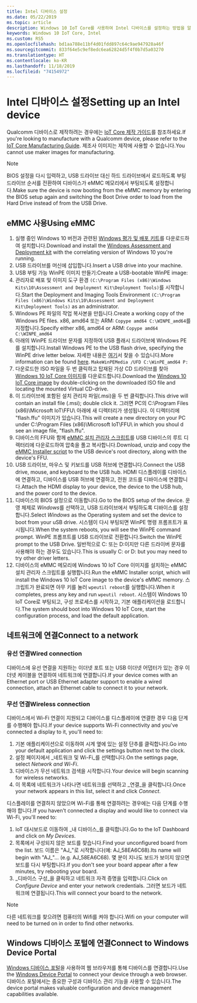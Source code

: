 ```yaml
---
title: Intel 디바이스 설정
ms.date: 05/22/2019
ms.topic: article
description: Windows 10 IoT Core를 사용하여 Intel 디바이스를 설정하는 방법을 알아봅니다.
keywords: Windows 10 IoT Core, Intel
ms.custom: RS5
ms.openlocfilehash: bd1aa788e11bf4d01fdd897c64c9ae947928a46f
ms.sourcegitcommit: 833f64e5c9ef8edc6ea62824d5f4f0b7d5a03270
ms.translationtype: HT
ms.contentlocale: ko-KR
ms.lasthandoff: 11/18/2019
ms.locfileid: "74154972"
---
```

# <a name="setting-up-an-intel-device"></a><span data-ttu-id="66f4c-104">Intel 디바이스 설정</span><span class="sxs-lookup"><span data-stu-id="66f4c-104">Setting up an Intel device</span></span>

<span data-ttu-id="66f4c-105">Qualcomm 디바이스로 제작하려는 경우에는 [IoT Core 제작 가이드](https://docs.microsoft.com/en-us/windows-hardware/manufacture/iot/iot-core-manufacturing-guide)를 참조하세요.</span><span class="sxs-lookup"><span data-stu-id="66f4c-105">If you're looking to manufacture with a Qualcomm device, please refer to the [IoT Core Manufacturing Guide](https://docs.microsoft.com/en-us/windows-hardware/manufacture/iot/iot-core-manufacturing-guide).</span></span> <span data-ttu-id="66f4c-106">제조사 이미지는 제작에 사용할 수 없습니다.</span><span class="sxs-lookup"><span data-stu-id="66f4c-106">You cannot use maker images for manufacturing.</span></span>

> [!NOTE]
> <span data-ttu-id="66f4c-107">BIOS 설정을 다시 입력하고, USB 드라이브 대신 하드 드라이브에서 로드하도록 부팅 드라이브 순서를 전환하여 디바이스가 eMMC 메모리에서 부팅되도록 설정합니다.</span><span class="sxs-lookup"><span data-stu-id="66f4c-107">Make sure the device is now booting from the eMMC memory by entering the BIOS setup again and switching the Boot Drive order to load from the Hard Drive instead of from the USB Drive.</span></span>

## <a name="using-emmc"></a><span data-ttu-id="66f4c-108">eMMC 사용</span><span class="sxs-lookup"><span data-stu-id="66f4c-108">Using eMMC</span></span>

1. <span data-ttu-id="66f4c-109">실행 중인 Windows 10 버전과 관련된 [Windows 평가 및 배포 키트](https://docs.microsoft.com/windows-hardware/get-started/adk-install)를 다운로드하여 설치합니다.</span><span class="sxs-lookup"><span data-stu-id="66f4c-109">Download and install the [Windows Assessment and Deployment kit](https://docs.microsoft.com/windows-hardware/get-started/adk-install) with the correlating version of Windows 10 you're running.</span></span>
2. <span data-ttu-id="66f4c-110">USB 드라이브를 머신에 삽입합니다.</span><span class="sxs-lookup"><span data-stu-id="66f4c-110">Insert a USB drive into your machine.</span></span>
3. <span data-ttu-id="66f4c-111">USB 부팅 가능 WinPE 이미지 만들기:</span><span class="sxs-lookup"><span data-stu-id="66f4c-111">Create a USB-bootable WinPE image:</span></span>
4. <span data-ttu-id="66f4c-112">관리자로 배포 및 이미지 도구 환경 `(C:\Program Files (x86)\Windows Kits\10\Assessment and Deployment Kit\Deployment Tools)`를 시작합니다.</span><span class="sxs-lookup"><span data-stu-id="66f4c-112">Start the Deployment and Imaging Tools Environment `(C:\Program Files (x86)\Windows Kits\10\Assessment and Deployment Kit\Deployment Tools)` as an administrator.</span></span>
5. <span data-ttu-id="66f4c-113">Windows PE 파일의 작업 복사본을 만듭니다.</span><span class="sxs-lookup"><span data-stu-id="66f4c-113">Create a working copy of the Windows PE files.</span></span> <span data-ttu-id="66f4c-114">x86, amd64 또는 ARM: `Copype amd64 C:\WINPE_amd64`를 지정합니다.</span><span class="sxs-lookup"><span data-stu-id="66f4c-114">Specify either x86, amd64 or ARM: `Copype amd64 C:\WINPE_amd64`</span></span>
6. <span data-ttu-id="66f4c-115">아래의 WinPE 드라이브 문자를 지정하여 USB 플래시 드라이브에 Windows PE를 설치합니다.</span><span class="sxs-lookup"><span data-stu-id="66f4c-115">Install Windows PE to the USB flash drive, specifying the WinPE drive letter below.</span></span> <span data-ttu-id="66f4c-116">자세한 내용은 [여기](https://docs.microsoft.com/windows-hardware/manufacture/desktop/winpe-create-usb-bootable-drive)서 찾을 수 있습니다.</span><span class="sxs-lookup"><span data-stu-id="66f4c-116">More information can be found [here](https://docs.microsoft.com/windows-hardware/manufacture/desktop/winpe-create-usb-bootable-drive).</span></span> `MakeWinPEMedia /UFD C:\WinPE_amd64 P:`
7. <span data-ttu-id="66f4c-117">다운로드한 ISO 파일을 두 번 클릭하고 탑재된 가상 CD 드라이브를 찾아 [Windows 10 IoT Core 이미지](https://downloads.up-community.org/?post_type=wpdmpro&p=204&preview=true)를 다운로드합니다.</span><span class="sxs-lookup"><span data-stu-id="66f4c-117">Download the [Windows 10 IoT Core image](https://downloads.up-community.org/?post_type=wpdmpro&p=204&preview=true) by double-clicking on the downloaded ISO file and locating the mounted Virtual CD-drive.</span></span>
8. <span data-ttu-id="66f4c-118">이 드라이브에 포함된 설치 관리자 파일(.msi)을 두 번 클릭합니다.</span><span class="sxs-lookup"><span data-stu-id="66f4c-118">This drive will contain an install file (.msi); double click it.</span></span> <span data-ttu-id="66f4c-119">그러면 PC의 C:\Program Files (x86)\Microsoft IoT\FFU\ 아래에 새 디렉터리가 생성됩니다. 이 디렉터리에 "flash.ffu" 이미지가 있습니다.</span><span class="sxs-lookup"><span data-stu-id="66f4c-119">This will create a new directory on your PC under C:\Program Files (x86)\Microsoft IoT\FFU\ in which you shoul d see an image file, "flash.ffu".</span></span>
9. <span data-ttu-id="66f4c-120">디바이스의 FFU와 함께 [eMMC 설치 관리자 스크립트](https://github.com/ms-iot/content/blob/develop/Resources/eMMCInstaller.zip)를 USB 디바이스의 루트 디렉터리에 다운로드하여 압축을 풀고 복사합니다.</span><span class="sxs-lookup"><span data-stu-id="66f4c-120">Download, unzip and copy the [eMMC Installer script](https://github.com/ms-iot/content/blob/develop/Resources/eMMCInstaller.zip) to the USB device's root directory, along with the device's FFU.</span></span>
10. <span data-ttu-id="66f4c-121">USB 드라이브, 마우스 및 키보드를 USB 허브에 연결합니다.</span><span class="sxs-lookup"><span data-stu-id="66f4c-121">Connect the USB drive, mouse, and keyboard to the USB hub.</span></span> <span data-ttu-id="66f4c-122">HDMI 디스플레이를 디바이스에 연결하고, 디바이스를 USB 허브에 연결하고, 전원 코드를 디바이스에 연결합니다.</span><span class="sxs-lookup"><span data-stu-id="66f4c-122">Attach the HDMI display to your device, the device to the USB hub, and the power cord to the device.</span></span>
11. <span data-ttu-id="66f4c-123">디바이스의 BIOS 설정으로 이동합니다.</span><span class="sxs-lookup"><span data-stu-id="66f4c-123">Go to the BIOS setup of the device.</span></span> <span data-ttu-id="66f4c-124">운영 체제로 *Windows*를 선택하고, USB 드라이브에서 부팅하도록 디바이스를 설정합니다.</span><span class="sxs-lookup"><span data-stu-id="66f4c-124">Select *Windows* as the Operating system and set the device to boot from your uSB drive.</span></span> <span data-ttu-id="66f4c-125">시스템이 다시 부팅되면 WinPE 명령 프롬프트가 표시됩니다.</span><span class="sxs-lookup"><span data-stu-id="66f4c-125">When the system reboots, you will see the WinPE command prompt.</span></span> <span data-ttu-id="66f4c-126">WinPE 프롬프트를 USB 드라이브로 전환합니다.</span><span class="sxs-lookup"><span data-stu-id="66f4c-126">Switch the WinPE prompt to the USB Drive.</span></span> <span data-ttu-id="66f4c-127">일반적으로 C: 또는 D:이지만 다른 드라이버 문자를 사용해야 하는 경우도 있습니다.</span><span class="sxs-lookup"><span data-stu-id="66f4c-127">This is usually C: or D: but you may need to try other driver letters.</span></span>
12. <span data-ttu-id="66f4c-128">디바이스의 eMMC 메모리에 Windows 10 IoT Core 이미지를 설치하는 eMMC 설치 관리자 스크립트를 실행합니다.</span><span class="sxs-lookup"><span data-stu-id="66f4c-128">Run the eMMC Installer script, which will install the Windows 10 IoT Core image to the device's eMMC memory.</span></span> <span data-ttu-id="66f4c-129">스크립트가 완료되면 아무 키를 눌러 `wpeutil reboot`를 실행합니다.</span><span class="sxs-lookup"><span data-stu-id="66f4c-129">When it completes, press any key and run `wpeutil reboot`.</span></span> <span data-ttu-id="66f4c-130">시스템이 Windows 10 IoT Core로 부팅되고, 구성 프로세스를 시작하고, 기본 애플리케이션을 로드합니다.</span><span class="sxs-lookup"><span data-stu-id="66f4c-130">The system should boot into Windows 10 IoT Core, start the configuration process, and load the default application.</span></span>

## <a name="connect-to-a-network"></a><span data-ttu-id="66f4c-131">네트워크에 연결</span><span class="sxs-lookup"><span data-stu-id="66f4c-131">Connect to a network</span></span>

### <a name="wired-connection"></a><span data-ttu-id="66f4c-132">유선 연결</span><span class="sxs-lookup"><span data-stu-id="66f4c-132">Wired connection</span></span>
<span data-ttu-id="66f4c-133">디바이스에 유선 연결을 지원하는 이더넷 포트 또는 USB 이더넷 어댑터가 있는 경우 이더넷 케이블을 연결하여 네트워크에 연결합니다.</span><span class="sxs-lookup"><span data-stu-id="66f4c-133">If your device comes with an Ethernet port or USB Ethernet adapter support to enable a wired connection, attach an Ethernet cable to connect it to your network.</span></span>

### <a name="wireless-connection"></a><span data-ttu-id="66f4c-134">무선 연결</span><span class="sxs-lookup"><span data-stu-id="66f4c-134">Wireless connection</span></span>
<span data-ttu-id="66f4c-135">디바이스에서 Wi-Fi 연결이 지원되고 디바이스를 디스플레이에 연결한 경우 다음 단계를 수행해야 합니다.</span><span class="sxs-lookup"><span data-stu-id="66f4c-135">If your device supports Wi-Fi connectivity and you've connected a display to it, you'll need to:</span></span>

1. <span data-ttu-id="66f4c-136">기본 애플리케이션으로 이동하여 시계 옆에 있는 설정 단추를 클릭합니다.</span><span class="sxs-lookup"><span data-stu-id="66f4c-136">Go into your default application and click the settings button next to the clock.</span></span>
2. <span data-ttu-id="66f4c-137">설정 페이지에서 _네트워크 및 Wi-Fi_를 선택합니다.</span><span class="sxs-lookup"><span data-stu-id="66f4c-137">On the settings page, select _Network and Wi-Fi_.</span></span>
3. <span data-ttu-id="66f4c-138">디바이스가 무선 네트워크 검색을 시작합니다.</span><span class="sxs-lookup"><span data-stu-id="66f4c-138">Your device will begin scanning for wireless networks.</span></span>
4. <span data-ttu-id="66f4c-139">이 목록에 네트워크가 나타나면 네트워크를 선택하고 _연결_을 클릭합니다.</span><span class="sxs-lookup"><span data-stu-id="66f4c-139">Once your network appears in this list, select it and click _Connect_.</span></span>

<span data-ttu-id="66f4c-140">디스플레이를 연결하지 않았으며 Wi-Fi를 통해 연결하려는 경우에는 다음 단계를 수행해야 합니다.</span><span class="sxs-lookup"><span data-stu-id="66f4c-140">If you haven't connected a display and would like to connect via Wi-Fi, you'll need to:</span></span>

1. <span data-ttu-id="66f4c-141">IoT 대시보드로 이동하여 _내 디바이스_를 클릭합니다.</span><span class="sxs-lookup"><span data-stu-id="66f4c-141">Go to the IoT Dashboard and click on _My Devices_.</span></span>
2. <span data-ttu-id="66f4c-142">목록에서 구성되지 않은 보드를 찾습니다.</span><span class="sxs-lookup"><span data-stu-id="66f4c-142">Find your unconfigured board from the list.</span></span> <span data-ttu-id="66f4c-143">보드 이름은 "AJ_"로 시작합니다(예: AJ_58EA6C68).</span><span class="sxs-lookup"><span data-stu-id="66f4c-143">Its name will begin with "AJ_"... (e.g. AJ_58EA6C68).</span></span> <span data-ttu-id="66f4c-144">몇 분이 지나도 보드가 보이지 않으면 보드를 다시 부팅합니다.</span><span class="sxs-lookup"><span data-stu-id="66f4c-144">If you don't see your board appear after a few minutes, try rebooting your board.</span></span>
3. <span data-ttu-id="66f4c-145">_디바이스 구성_을 클릭하고 네트워크 자격 증명을 입력합니다.</span><span class="sxs-lookup"><span data-stu-id="66f4c-145">Click on _Configure Device_ and enter your network credentials.</span></span> <span data-ttu-id="66f4c-146">그러면 보드가 네트워크에 연결됩니다.</span><span class="sxs-lookup"><span data-stu-id="66f4c-146">This will connect your board to the network.</span></span>

> [!NOTE]
> <span data-ttu-id="66f4c-147">다른 네트워크를 찾으려면 컴퓨터의 Wifi를 켜야 합니다.</span><span class="sxs-lookup"><span data-stu-id="66f4c-147">Wifi on your computer will need to be turned on in order to find other networks.</span></span>

## <a name="connect-to-windows-device-portal"></a><span data-ttu-id="66f4c-148">Windows 디바이스 포털에 연결</span><span class="sxs-lookup"><span data-stu-id="66f4c-148">Connect to Windows Device Portal</span></span>

<span data-ttu-id="66f4c-149">[Windows 디바이스 포털](../manage-your-device/DevicePortal.md)을 사용하여 웹 브라우저를 통해 디바이스를 연결합니다.</span><span class="sxs-lookup"><span data-stu-id="66f4c-149">Use the [Windows Device Portal](../manage-your-device/DevicePortal.md) to connect your device through a web browser.</span></span> <span data-ttu-id="66f4c-150">디바이스 포털에서는 중요한 구성과 디바이스 관리 기능을 사용할 수 있습니다.</span><span class="sxs-lookup"><span data-stu-id="66f4c-150">The device portal makes valuable configuration and device management capabilities available.</span></span> 



